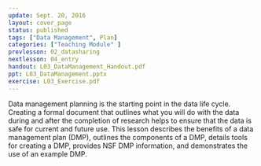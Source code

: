 ```yaml
---
update: Sept. 20, 2016
layout: cover_page
status: published
tags: ["Data Management", Plan]
categories: ["Teaching Module" ]
prevlesson: 02_datasharing
nextlesson: 04_entry
handout: L03_DataManagement_Handout.pdf
ppt: L03_DataManagement.pptx
exercise: L03_Exercise.pdf
---
```


Data management planning is the starting point in the data life cycle. Creating a formal document that outlines what you will do with the data during and after the completion of research helps to ensure that the data is safe for current and future use. This lesson describes the benefits of a data management plan (DMP), outlines the components of a DMP, details tools for creating a DMP, provides NSF DMP information, and demonstrates the use of an example DMP.
